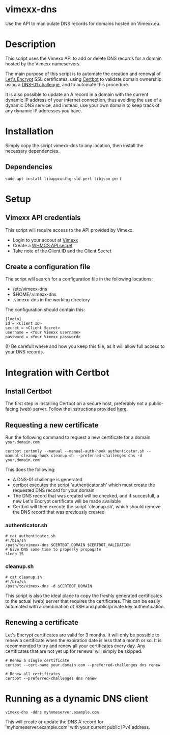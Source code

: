# vimexx-dns

Use the API to manipulate DNS records for domains hosted on Vimexx.eu.

# Description

This script uses the Vimexx API to add or delete DNS records for a domain
hosted by the Vimexx nameservers.

The main purpose of this script is to automate the creation and renewal of
[Let's Encrypt](https://letsencrypt.org/) SSL certificates, using [Certbot](https://certbot.eff.org/) to validate domain
ownership using a [DNS-01 challenge](https://letsencrypt.org/docs/challenge-types/), and to automate this procedure.

It is also possible to update an A record in a domain with the current
dynamic IP address of your internet connection, thus avoiding the use of
a dynamic DNS service, and instead, use your own domain to keep track of
any dynamic IP addresses you have.

# Installation

Simply copy the script vimexx-dns to any location, then install the necessary dependencies.

## Dependencies

```
sudo apt install libappconfig-std-perl libjson-perl
```

# Setup

## Vimexx API credentials

This script will require access to the API provided by Vimexx.

- Login to your accout at [Vimexx](https://my.vimexx.eu/)
- Create a [WHMCS API secret](https://my.vimexx.eu/api)
- Take note of the Client ID and the Client Secret

## Create a configuration file

The script will search for a configuration file in the following locations:

- /etc/vimexx-dns
- $HOME/.vimexx-dns
- .vimexx-dns in the working directory

The configuration should contain this:

```
[login]
id = <Client ID>
secret = <Client Secret>
username = <Your Vimexx username>
password = <Your Vimexx password>
```

(!) Be carefull where and how you keep this file, as it will allow full access to your DNS records.

# Integration with Certbot

## Install Certbot

The first step in installing Certbot on a secure host, preferably not a public-facing (web) server.
Follow the instructions provided [here](https://certbot.eff.org/instructions).

## Requesting a new certificate

Run the following command to request a new certificate for a domain `your.domain.com`

```
certbot certonly --manual --manual-auth-hook authenticator.sh --manual-cleanup-hook cleanup.sh --preferred-challenges dns -d your.domain.com
```

This does the following:

- A DNS-01 challenge is generated
- certbot executes the script 'authenticator.sh' which must create the requested DNS record for your domain
- The DNS record that was created will be checked, and if succesfull, a new Let's Encrypt certificate will be made available
- Certbot will then execute the script `cleanup.sh', which should remove the DNS record that was previously created

### authenticator.sh

```
# cat authenticator.sh
#!/bin/sh
/path/to/vimexx-dns $CERTBOT_DOMAIN $CERTBOT_VALIDATION
# Give DNS some time to properly propagate
sleep 15
```

### cleanup.sh

```
# cat cleanup.sh
#!/bin/sh
/path/to/vimexx-dns -d $CERTBOT_DOMAIN
```

This script is also the ideal place to copy the freshly generated certificates to the actual (web) server that requires the certificates.
This can be easily automated with a combination of SSH and public/private key authentication.

## Renewing a certificate

Let's Encrypt certificates are valid for 3 months. It will only be possible to renew a certificate when the expiration date is less that a month or so. It is recommended to try and renew all your certificates every day. Any certificates that are not yet up for renewal will simply be skipped.

```
# Renew a single certificate
certbot --cert-name your.domain.com --preferred-challenges dns renew
```

```
# Renew all certificates
certbot --preferred-challenges dns renew
```

# Running as a dynamic DNS client

```
vimexx-dns -ddns myhomeserver.example.com
```
This will create or update the DNS A record for 'myhomeserver.example.com' with your current public IPv4 address.
